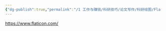 ```yaml
---
{"dg-publish":true,"permalink":"/1 工作与赚钱/科研技巧/论文写作/科研绘图/Flaticon【画图的图标素材】/","title":"Flaticon【画图的图标素材】"}
---
```



<https://www.flaticon.com/>
